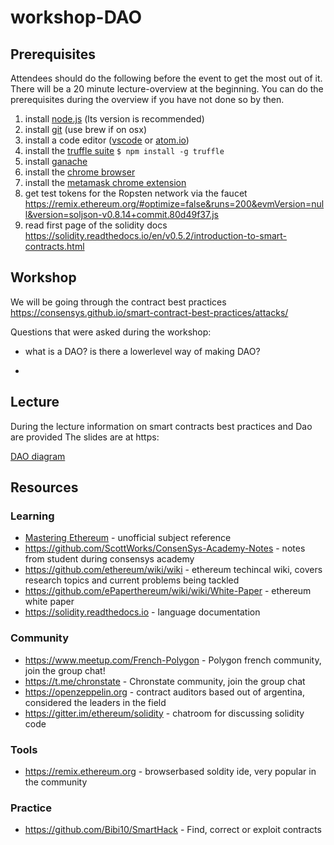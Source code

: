 # workshop-DAO

## Prerequisites
Attendees should do the following before the event to get the most out of it.
There will be a 20 minute lecture-overview at the beginning. You can do the prerequisites during the overview if
you have not done so by then.

1. install [node.js](https://nodejs.org/en/) (lts version is recommended)
1. install [git](https://git-scm.com/downloads) (use brew if on osx)
1. install a code editor ([vscode](https://code.visualstudio.com) or [atom.io](https://atom.io))
1. install the [truffle suite](https://github.com/trufflesuite/truffle) `$ npm install -g truffle`
1. install [ganache](https://truffleframework.com/ganache)
1. install the [chrome browser](https://www.google.com/chrome/)
1. install the [metamask chrome extension](https://metamask.io)
1. get test tokens for the Ropsten network via the faucet https://remix.ethereum.org/#optimize=false&runs=200&evmVersion=null&version=soljson-v0.8.14+commit.80d49f37.js
1. read first page of the solidity docs https://solidity.readthedocs.io/en/v0.5.2/introduction-to-smart-contracts.html

## Workshop
We will be going through the contract best practices https://consensys.github.io/smart-contract-best-practices/attacks/

Questions that were asked during the workshop:
* what is a DAO? is there a lowerlevel way of making DAO?

*

## Lecture
During the lecture information on smart contracts best practices and  Dao are provided  The slides are at https:

[DAO diagram](https://raw.githubusercontent.com/ethereumbook/ethereumbook/develop/images/evm-architecture.png)

## Resources

### Learning
* [Mastering Ethereum](https://github.com/ethereumbook/ethereumbook/blob/develop/book.asciidoc) - unofficial subject reference
* https://github.com/ScottWorks/ConsenSys-Academy-Notes - notes from student during consensys academy
* https://github.com/ethereum/wiki/wiki - ethereum techincal wiki, covers research topics and current problems being tackled
* https://github.com/ePaperthereum/wiki/wiki/White-Paper - ethereum white paper
* https://solidity.readthedocs.io - language documentation

### Community
* https://www.meetup.com/French-Polygon - Polygon french community, join the group chat!
* https://t.me/chronstate  - Chronstate community, join the group chat 
* https://openzeppelin.org - contract auditors based out of argentina, considered the leaders in the field
* https://gitter.im/ethereum/solidity - chatroom for discussing solidity code


### Tools
* https://remix.ethereum.org - browserbased soldity ide, very popular in the community

### Practice
* https://github.com/Bibi10/SmartHack - Find, correct or exploit contracts
